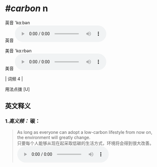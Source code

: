 # ***\#carbon*** n
英音 'kɑːbən  
英音
<audio src="./media/carbon-B.aac" controls="controls"></audio>

美音 'kɑːrbən  
美音
<audio src="./media/carbon.aac" controls="controls"></audio>



| 词频 4 |  

用法点拨  [U] 

英文释义
---
### 1.*高义频：* **碳：**  

 > As long as everyone can adopt a low-carbon lifestyle from now on, the environment will greatly change.  
 > 只要每个人能够从现在起采取低碳的生活方式，环境将会得到很大改善。    
<audio src="./media/Carbon-101_AAC.aac" controls="controls"></audio>


